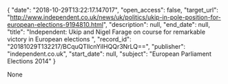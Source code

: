 {
  "date": "2018-10-29T13:22:17.147017", 
  "open_access": false, 
  "target_url": "http://www.independent.co.uk/news/uk/politics/ukip-in-pole-position-for-european-elections-9194810.html", 
  "description": null, 
  "end_date": null, 
  "title": "Independent:  Ukip and Nigel Farage on course for remarkable victory in European elections ", 
  "record_id": "20181029T132217/BCquQTIlcnYiIHQQr3NrLQ==", 
  "publisher": "independent.co.uk", 
  "start_date": null, 
  "subject": "European Parliament Elections 2014"
}

None